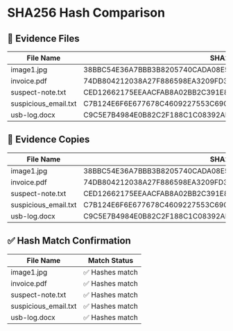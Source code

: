 # SHA256 Hash Comparison

## 🧾 Evidence Files

| File Name              | SHA256 Hash |
|------------------------|-------------|
| image1.jpg             | 38BBC54E36A7BBB3B8205740CADA08E51E0A831DCFCAA98BB1BE506E31EB30836F |
| invoice.pdf            | 74DB804212038A27F886598EA3209FD3C2204DC42950DE114648750E714E5806 |
| suspect-note.txt       | CED12662175EEAACFAB8A02BB2C391E83BF825B1C335E115F544154650E5D8679A |
| suspicious_email.txt   | C7B124E6F6E677678C4609227553C690939ADEA38ACCAC6590D735D574514760AF |
| usb-log.docx           | C9C5E7B4984E0B82C2F188C1C08392AE7BCBF49617F8EDB4251834F6E2A1D62 |

## 📂 Evidence Copies

| File Name              | SHA256 Hash |
|------------------------|-------------|
| image1.jpg             | 38BBC54E36A7BBB3B8205740CADA08E51E0A831DCFCAA98BB1BE506E31EB30836F |
| invoice.pdf            | 74DB804212038A27F886598EA3209FD3C2204DC42950DE114648750E714E5806 |
| suspect-note.txt       | CED12662175EEAACFAB8A02BB2C391E83BF825B1C335E115F544154650E5D8679A |
| suspicious_email.txt   | C7B124E6F6E677678C4609227553C690939ADEA38ACCAC6590D735D574514760AF |
| usb-log.docx           | C9C5E7B4984E0B82C2F188C1C08392AE7BCBF49617F8EDB4251834F6E2A1D62 |

## ✅ Hash Match Confirmation

| File Name              | Match Status         |
|------------------------|----------------------|
| image1.jpg             | ✅ Hashes match      |
| invoice.pdf            | ✅ Hashes match      |
| suspect-note.txt       | ✅ Hashes match      |
| suspicious_email.txt   | ✅ Hashes match      |
| usb-log.docx           | ✅ Hashes match      |
